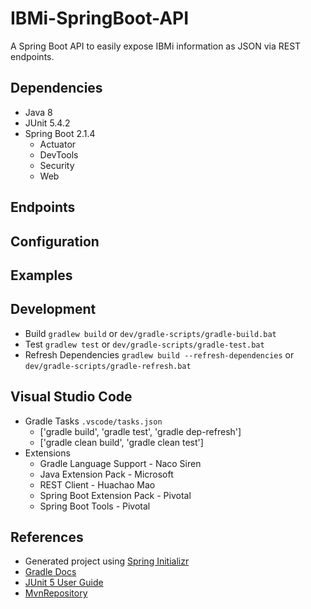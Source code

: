 # IBMi-SpringBoot-API


A Spring Boot API to easily expose IBMi information as JSON via REST endpoints.


## Dependencies
* Java 8
* JUnit 5.4.2
* Spring Boot 2.1.4
  * Actuator
  * DevTools
  * Security
  * Web
  

## Endpoints


## Configuration


## Examples


## Development
* Build ```gradlew build``` or ```dev/gradle-scripts/gradle-build.bat```
* Test ```gradlew test``` or ```dev/gradle-scripts/gradle-test.bat```
* Refresh Dependencies ```gradlew build --refresh-dependencies``` or ```dev/gradle-scripts/gradle-refresh.bat```


## Visual Studio Code
* Gradle Tasks ```.vscode/tasks.json```
  * ['gradle build', 'gradle test', 'gradle dep-refresh']
  * ['gradle clean build', 'gradle clean test']
* Extensions
  * Gradle Language Support - Naco Siren
  * Java Extension Pack - Microsoft
  * REST Client - Huachao Mao
  * Spring Boot Extension Pack - Pivotal
  * Spring Boot Tools - Pivotal


## References
* Generated project using [Spring Initializr](https://start.spring.io/)
* [Gradle Docs](https://docs.gradle.org/current/userguide/userguide.html)
* [JUnit 5 User Guide](https://junit.org/junit5/docs/current/user-guide/)
* [MvnRepository](https://mvnrepository.com/)
